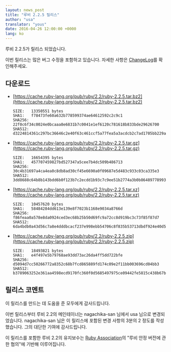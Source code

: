 ```yaml
---
layout: news_post
title: "루비 2.2.5 릴리스"
author: "usa"
translator: "yous"
date: 2016-04-26 12:00:00 +0000
lang: ko
---
```


루비 2.2.5가 릴리스 되었습니다.

이번 릴리스는 많은 버그 수정을 포함하고 있습니다.
자세한 사항은
[ChangeLog](https://svn.ruby-lang.org/repos/ruby/tags/v2_2_5/ChangeLog)를
확인해주세요.

## 다운로드

* [https://cache.ruby-lang.org/pub/ruby/2.2/ruby-2.2.5.tar.bz2](https://cache.ruby-lang.org/pub/ruby/2.2/ruby-2.2.5.tar.bz2)

      SIZE:   13350551 bytes
      SHA1:   f78473fe60a632b778599374ae64612592c2c9c1
      SHA256: 22f0c6f34c0024e0bcaaa8e6831b7c0041e1ef6120c781618b833bde29626700
      SHA512: d3224814361c297bc36646c2e40f63c461ccf5a77fea5a3acdcb2c7ad1705bb229ac6abbd7ad1ae61cbe0fefd7a008c6102568d11366ad3107179302cd3e734e

* [https://cache.ruby-lang.org/pub/ruby/2.2/ruby-2.2.5.tar.gz](https://cache.ruby-lang.org/pub/ruby/2.2/ruby-2.2.5.tar.gz)

      SIZE:   16654395 bytes
      SHA1:   457707459827bd527347a5cee7b4dc509b486713
      SHA256: 30c4b31697a4ca4ea0c8db8ad30cf45e6690a0f09687e5d483c933c03ca335e3
      SHA512: 3dd8688c64b8b143bdd6b0f123b7c2ecdd1b93c7c9ee51b2774a3b0b864897789932c7ad406293a6ab12c9eb9db9cfb2940fc14e2afc4f79718994f7668cbd5f

* [https://cache.ruby-lang.org/pub/ruby/2.2/ruby-2.2.5.tar.xz](https://cache.ruby-lang.org/pub/ruby/2.2/ruby-2.2.5.tar.xz)

      SIZE:   10457620 bytes
      SHA1:   58484284dd613e139e8f7023b1168e9034a8766d
      SHA256: f86feaa0a578e8da0924ced3ec68b25b50d69fc9a72cc8d919bc3c73f85f87d7
      SHA512: 6da4bdb0a43d56c7a8e4dddbcacf237e998ebb54706c8f835b53713dbdf924e40d5f89f63017515e1d66904ca01f28058cf296567104e06540c57f036dcdd0fe

* [https://cache.ruby-lang.org/pub/ruby/2.2/ruby-2.2.5.zip](https://cache.ruby-lang.org/pub/ruby/2.2/ruby-2.2.5.zip)

      SIZE:   18493821 bytes
      SHA1:   e4f497e5b79768ae93dd73ac26da4ff5dd722bfe
      SHA256: d5094d7cc50266772a8352c68b7fcd865889fd174c09e2f11bb003696cd04bb3
      SHA512: b3789063252e361aa4598ecd9170fc360f0d5685497975ce09442fe5815c438b67b95fc67e56b99ab4044a49715ed1a8b1fb089f757c7c0d1a777536e06de8cf

## 릴리스 코멘트

이 릴리스를 만드는 데 도움을 준 모두에게 감사드립니다.

이번 릴리스부터 루비 2.2의 메인테이너는 nagachika-san 님에서 usa 님으로 변경되었습니다.
nagachika-san 님은 이 릴리스에 포함된 변경 사항의 3분의 2 정도를 작성했습니다.
그의 대단한 기여에 감사드립니다.

이 릴리스를 포함한 루비 2.2의 유지보수는
[Ruby Association](http://www.ruby.or.jp/)의 "루비 안정 버전에 관한 협의"에
기반해 이루어집니다.
